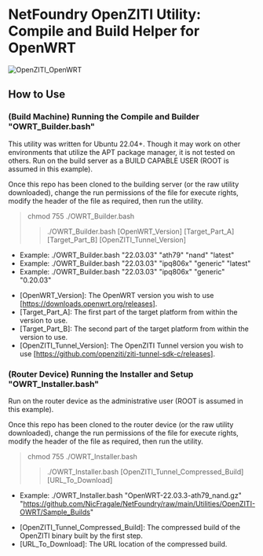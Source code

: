 # NetFoundry OpenZITI Utility: Compile and Build Helper for OpenWRT

![OpenZITI_OpenWRT][PS-shield]

## How to Use

### (Build Machine) Running the Compile and Builder "OWRT_Builder.bash"
This utility was written for Ubuntu 22.04+.  Though it may work on other environments that utilize the APT package manager, it is not tested on others.  Run on the build server as a BUILD CAPABLE USER (ROOT is assumed in this example).

Once this repo has been cloned to the building server (or the raw utility downloaded), change the run permissions of the file for execute rights, modify the header of the file as required, then run the utility.
> chmod 755 ./OWRT_Builder.bash
>> ./OWRT_Builder.bash [OpenWRT_Version] [Target_Part_A] [Target_Part_B] [OpenZITI_Tunnel_Version]
* Example: ./OWRT_Builder.bash "22.03.03" "ath79" "nand" "latest"
* Example: ./OWRT_Builder.bash "22.03.03" "ipq806x" "generic" "latest"
* Example: ./OWRT_Builder.bash "22.03.03" "ipq806x" "generic" "0.20.03"

- [OpenWRT_Version]: The OpenWRT version you wish to use [https://downloads.openwrt.org/releases].
- [Target_Part_A]: The first part of the target platform from within the version to use.
- [Target_Part_B]: The second part of the target platform from within the version to use. 
- [OpenZITI_Tunnel_Version]: The OpenZITI Tunnel version you wish to use [https://github.com/openziti/ziti-tunnel-sdk-c/releases].

### (Router Device) Running the Installer and Setup "OWRT_Installer.bash"
Run on the router device as the administrative user (ROOT is assumed in this example).

Once this repo has been cloned to the router device (or the raw utility downloaded), change the run permissions of the file for execute rights, modify the header of the file as required, then run the utility.
> chmod 755 ./OWRT_Installer.bash
>> ./OWRT_Installer.bash [OpenZITI_Tunnel_Compressed_Build] [URL_To_Download]
* Example: ./OWRT_Installer.bash "OpenWRT-22.03.3-ath79_nand.gz" "https://github.com/NicFragale/NetFoundry/raw/main/Utilities/OpenZITI-OWRT/Sample_Builds"

- [OpenZITI_Tunnel_Compressed_Build]: The compressed build of the OpenZITI binary built by the first step.
- [URL_To_Download]: The URL location of the compressed build.

[PS-shield]: https://img.shields.io/badge/Code%20Basis-Linux%20BASH-blue.svg
